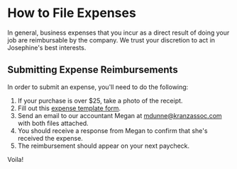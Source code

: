 # How to File Expenses

In general, business expenses that you incur as a direct result of doing your job are reimbursable by the company. We trust your discretion to act in Josephine's best interests.

## Submitting Expense Reimbursements

In order to submit an expense, you'll need to do the following:

1. If your purchase is over $25, take a photo of the receipt.
2. Fill out this [expense template form](https://drive.google.com/open?id=0B-xEryEZORfWUUlFZEZkaHlnRUk).
3. Send an email to our accountant Megan at mdunne@kranzassoc.com with both files attached.
4. You should receive a response from Megan to confirm that she's received the expense.
5. The reimbursement should appear on your next paycheck.

Voila!
